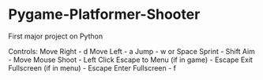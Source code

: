 # Pygame-Platformer-Shooter
First major project on Python

Controls:
Move Right - d
Move Left - a
Jump - w or Space
Sprint - Shift
Aim - Move Mouse
Shoot - Left Click
Escape to Menu (if in game) - Escape
Exit Fullscreen (if in menu) - Escape
Enter Fullscreen - f
